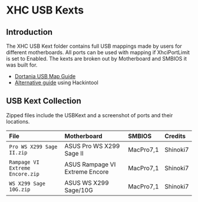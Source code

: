 # XHC USB Kexts

## Introduction
The XHC USB Kext folder contains full USB mappings made by users for different motherboards.
All ports can be used with mapping if XhciPortLimit is set to Enabled.
The kexts are broken out by Motherboard and SMBIOS it was built for.  
* [Dortania USB Map Guide](https://dortania.github.io/OpenCore-Post-Install/)
* [Alternative guide](https://www.tonymacx86.com/threads/the-new-beginners-guide-to-usb-port-configuration.286553/) using Hackintool


## USB Kext Collection
Zipped files include the USBKext and a screenshot of ports and their locations.

| File | Motherboard | SMBIOS | Credits |
| :------- | :---------- | :---------- | :---------- |
|`Pro WS X299 Sage II.zip` | ASUS Pro WS X299 Sage II | MacPro7,1 | Shinoki7
|`Rampage VI Extreme Encore.zip` | ASUS Rampage VI Extreme Encore | MacPro7,1 | Shinoki7
|`WS X299 Sage 10G.zip` | ASUS WS X299 Sage/10G | MacPro7,1 | Shinoki7
